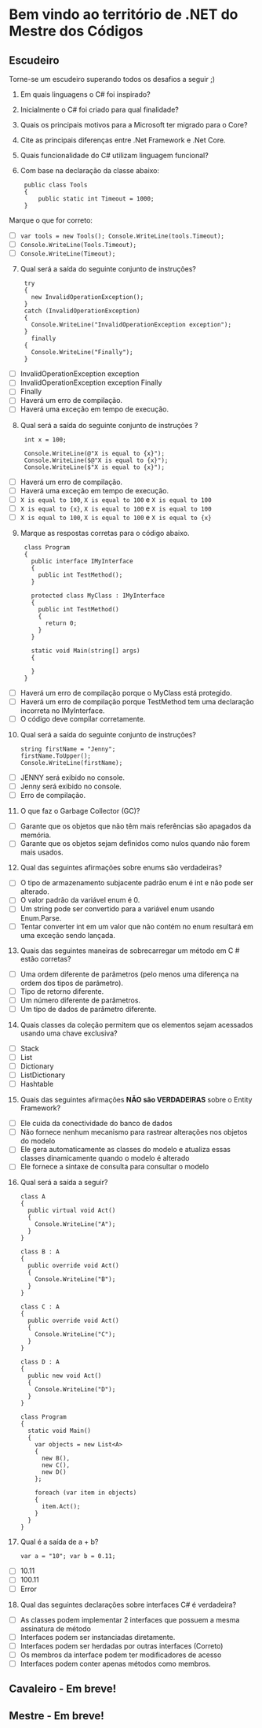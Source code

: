 # Bem  vindo ao território de .NET do Mestre dos Códigos

## Escudeiro

Torne-se um escudeiro superando todos os desafios a seguir ;)

1. Em quais linguagens o C# foi inspirado?

2. Inicialmente o C# foi criado para qual finalidade?

3. Quais os principais motivos para a Microsoft ter migrado para o Core?

4. Cite as principais diferenças entre .Net Framework e .Net Core.

5. Quais funcionalidade do C# utilizam linguagem funcional?

6. Com base na declaração da classe abaixo:

        public class Tools
        {
            public static int Timeout = 1000;
        }

Marque o que for correto:

 - [ ] `var tools = new Tools(); Console.WriteLine(tools.Timeout);`
 - [ ] `Console.WriteLine(Tools.Timeout);`
 - [ ] `Console.WriteLine(Timeout);`

7. Qual será a saída do seguinte conjunto de instruções?

        try
        {
          new InvalidOperationException();
        }
        catch (InvalidOperationException)
        {
          Console.WriteLine("InvalidOperationException exception");
        }
          finally
        {
          Console.WriteLine("Finally");
        }


 - [ ] InvalidOperationException exception
 - [ ] InvalidOperationException exception Finally
 - [ ] Finally
 - [ ] Haverá um erro de compilação.
 - [ ] Haverá uma exceção em tempo de execução.

8. Qual será a saída do seguinte conjunto de instruções ?

        int x = 100;

        Console.WriteLine(@"X is equal to {x}");
        Console.WriteLine($@"X is equal to {x}");
        Console.WriteLine($"X is equal to {x}");

 - [ ] Haverá um erro de compilação.
 - [ ] Haverá uma exceção em tempo de execução.
 - [ ] `X is equal to 100`, `X is equal to 100` e `X is equal to 100`
 - [ ] `X is equal to {x}`, `X is equal to 100` e `X is equal to 100`
 - [ ] `X is equal to 100`, `X is equal to 100` e `X is equal to {x}`

9. Marque as respostas corretas para o código abaixo.

        class Program
        {
          public interface IMyInterface
          {
            public int TestMethod();
          }

          protected class MyClass : IMyInterface
          {
            public int TestMethod()
            {
              return 0;
            }
          }

          static void Main(string[] args)
          {

          }
        }

 - [ ] Haverá um erro de compilação porque o MyClass está protegido.
 - [ ] Haverá um erro de compilação porque TestMethod tem uma declaração incorreta no IMyInterface.
 - [ ] O código deve compilar corretamente.

10. Qual será a saída do seguinte conjunto de instruções?

        string firstName = "Jenny";
        firstName.ToUpper();
        Console.WriteLine(firstName);

  - [ ] JENNY será exibido no console.
  - [ ] Jenny será exibido no console.
  - [ ] Erro de compilação.

11. O que faz o Garbage Collector (GC)?

  - [ ] Garante que os objetos que não têm mais referências são apagados da memória.
  - [ ] Garante que os objetos sejam definidos como nulos quando não forem mais usados.

12. Qual das seguintes afirmações sobre enums são verdadeiras?

 - [ ] O tipo de armazenamento subjacente padrão enum é int e não pode ser alterado.
 - [ ] O valor padrão da variável enum é 0.
 - [ ] Um string pode ser convertido para a variável enum usando Enum.Parse.
 - [ ] Tentar converter int em um valor que não contém no enum resultará em uma exceção sendo lançada.

13. Quais das seguintes maneiras de sobrecarregar um método em C # estão corretas?

 - [ ] Uma ordem diferente de parâmetros (pelo menos uma diferença na ordem dos tipos de parâmetro).
 - [ ] Tipo de retorno diferente.
 - [ ] Um número diferente de parâmetros.
 - [ ] Um tipo de dados de parâmetro diferente.

14. Quais classes da coleção permitem que os elementos sejam acessados usando uma chave exclusiva?

 - [ ] Stack
 - [ ] List
 - [ ] Dictionary
 - [ ] ListDictionary
 - [ ] Hashtable

15. Quais das seguintes afirmações **NÃO são VERDADEIRAS** sobre o Entity Framework?

 - [ ] Ele cuida da conectividade do banco de dados
 - [ ] Não fornece nenhum mecanismo para rastrear alterações nos objetos do modelo
 - [ ] Ele gera automaticamente as classes do modelo e atualiza essas classes dinamicamente quando o modelo é alterado
 - [ ] Ele fornece a sintaxe de consulta para consultar o modelo

16. Qual será a saída a seguir?

        class​ ​A
        {
          ​public​ ​virtual​ ​void​ ​Act​()
          {
            Console.WriteLine(​"A"​);
          }
        }

        class​ ​B​ : ​A
        {
          ​public​ ​override​ ​void​ ​Act​()
          {
            Console.WriteLine(​"B"​);
          }
        }

        class​ ​C​ : ​A
        {
          ​public​ ​override​ ​void​ ​Act​()
          {
            Console.WriteLine(​"C"​);
          }
        }

        class​ ​D​ : ​A
        {
          ​public​ new ​void​ ​Act​()
          {
            Console.WriteLine(​"D"​);
          }
        }

        class​ ​Program
        {
          ​static​ ​void​ ​Main​()
          {
            ​var​ objects = ​new​ List<A>
            {             ​
              new​ B(),
              ​new​ C(),
              ​new​ D()
            };

            ​foreach​ (​var​ item ​in​ objects)
            {
              item.Act();
            }
          }
        }

17. Qual é a saída de a + b?

        var a​ = ​"10"​; var b ​= 0.11;

 - [ ] 10.11
 - [ ] 100.11
 - [ ] Error

18. Qual das seguintes declarações sobre interfaces C# é verdadeira?

  - [ ] As classes podem implementar 2 interfaces que possuem a mesma assinatura de método
  - [ ] Interfaces podem ser instanciadas diretamente.
  - [ ] Interfaces podem ser herdadas por outras interfaces (Correto)
  - [ ] Os membros da interface podem ter modificadores de acesso
  - [ ] Interfaces podem conter apenas métodos como membros.

## Cavaleiro - Em breve!

## Mestre - Em breve!
